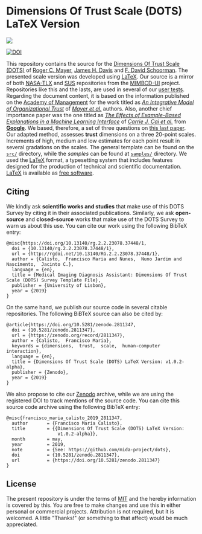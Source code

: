 # Dimensions Of Trust Scale (DOTS) LaTeX Version

<img src="https://upload.wikimedia.org/wikipedia/commons/thumb/9/92/LaTeX_logo.svg/1599px-LaTeX_logo.svg.png">

[![DOI](https://zenodo.org/badge/185374877.svg)](https://zenodo.org/badge/latestdoi/185374877)

This repository contains the source for the [Dimensions Of Trust Scale (DOTS)](http://people.wku.edu/richard.miller/Mayer%20Trust%20article.pdf) of [Roger C. Mayer](https://www.researchgate.net/scientific-contributions/79364000_Roger_C_Mayer), [James H. Davis](https://www.researchgate.net/scientific-contributions/81323154_James_H_Davis) and [F. David Schoorman](https://www.researchgate.net/scientific-contributions/2004290170_F_David_Schoorman). The presented scale version was developed using [LaTeX](https://en.wikipedia.org/wiki/LaTeX). Our source is a mirror of both [NASA-TLX](https://github.com/MIMBCD-UI/nasa-tlx) and [SUS](https://github.com/MIMBCD-UI/sus) repositories from the [MIMBCD-UI](https://github.com/MIMBCD-UI) project. Repositories like this and the lasts, are used in several of our [user tests](https://github.com/MIMBCD-UI/prototype-breast-screening/wiki/User-Research#test-7-multi-modality-vs-assistant-chi2020-). Regarding the document content, it is based on the information published on the [Academy of Management](https://www.jstor.org/publisher/aom) for the work titled as *[An Integrative Model of Organizational Trust](http://people.wku.edu/richard.miller/Mayer%20Trust%20article.pdf)* of *[Mayer et al.](http://people.wku.edu/richard.miller/Mayer%20Trust%20article.pdf)* authors. Also, another chief importance paper was the one titled as *[The Effects of Example-Based Explanations in a Machine Learning Interface](https://dl.acm.org/citation.cfm?id=3301275.3302289)* of *[Carrie J. Cai et al.](https://dl.acm.org/citation.cfm?id=3301275.3302289)* from **[Google](https://dl.acm.org/inst_page.cfm?id=60006191)**. We based, therefore, a set of three questions on [this last paper](https://dl.acm.org/citation.cfm?id=3301275.3302289). Our adapted  method, assesses **trust** dimensions on a three 20-point scales. Increments of high, medium and low estimates for each point result in several gradations on the scales. The general template can be found on the [`src/`](src/) directory, while the *samples* can be found at [`samples/`](samples/) directory. We used the [LaTeX](https://www.latex-project.org/) format, a typesetting system that includes features designed for the production of technical and scientific documentation. [LaTeX](https://www.latex-project.org/) is available as [free software](https://www.latex-project.org/lppl/).

## Citing

We kindly ask **scientific works and studies** that make use of this DOTS Survey by citing it in their associated publications. Similarly, we ask **open-source** and **closed-source** works that make use of the DOTS Survey to warn us about this use. You can cite our work using the following BibTeX entry:

```
@misc{https://doi.org/10.13140/rg.2.2.23078.37448/1,
  doi = {10.13140/rg.2.2.23078.37448/1},
  url = {http://rgdoi.net/10.13140/RG.2.2.23078.37448/1},
  author = {Calisto,  Francisco Maria and Nunes,  Nuno Jardim and Nascimento,  Jacinto C.},
  language = {en},
  title = {Medical Imaging Diagnosis Assistant: Dimensions Of Trust Scale (DOTS) Survey Template File},
  publisher = {University of Lisbon},
  year = {2019}
}
```

On the same hand, we publish our source code in several citable repositories. The following BiBTeX source can also be cited by:

```
@article{https://doi.org/10.5281/zenodo.2811347,
  doi = {10.5281/zenodo.2811347},
  url = {https://zenodo.org/record/2811347},
  author = {Calisto,  Francisco Maria},
  keywords = {dimensions,  trust,  scale,  human-computer interaction},
  language = {en},
  title = {Dimensions Of Trust Scale (DOTS) LaTeX Version: v1.0.2-alpha},
  publisher = {Zenodo},
  year = {2019}
}
```

We also propose to cite our [Zenodo](https://zenodo.org) archive, while we are using the registered DOI to track mentions of the source code. You can cite this source code archive using the following BibTeX entry:

```
@misc{francisco_maria_calisto_2019_2811347,
  author       = {Francisco Maria Calisto},
  title        = {{Dimensions Of Trust Scale (DOTS) LaTeX Version: 
                   v1.0.2-alpha}},
  month        = may,
  year         = 2019,
  note         = {See: https://github.com/mida-project/dots},
  doi          = {10.5281/zenodo.2811347},
  url          = {https://doi.org/10.5281/zenodo.2811347}
}
```

## License

The present repository is under the terms of [MIT](LICENSE) and the hereby information is covered by this. You are free to make changes and use this in either personal or commercial projects. Attribution is not required, but it is welcomed. A little "Thanks!" (or something to that affect) would be much appreciated.
